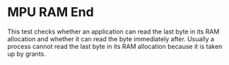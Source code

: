 MPU RAM End
===============

This test checks whether an application can read the last byte in its RAM
allocation and whether it can read the byte immediately after. Usually a
process cannot read the last byte in its RAM allocation because it is taken up
by grants.
